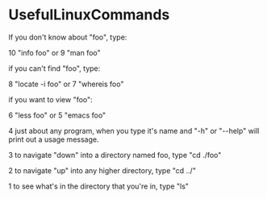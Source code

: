 # UsefulLinuxCommands
If you don't know about "foo", type:

10 "info foo"
or
9 "man foo"

if you can't find "foo", type:

8 "locate -i foo"
or
7 "whereis foo"

if you want to view "foo":

6 "less foo"
or
5 "emacs foo"

4 just about any program, when you type it's name and "-h" or "--help" will print out a usage message.

3 to navigate "down" into a directory named foo, type "cd ./foo"

2 to navigate "up" into any higher directory, type "cd ../"

1 to see what's in the directory that you're in, type "ls"
